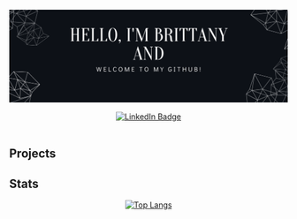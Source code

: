 <div id="header" align="center">

<!-- Banner -->
[![Britt's GitHub Banner](./assets/banner.png)](https://www.linkedin.com/in/brittany-sifford-3637041b6/)

<!-- Socials -->
<div id="badges">
  <a href="https://www.linkedin.com/in/brittany-sifford-3637041b6/">
    <img src="https://img.shields.io/badge/LinkedIn-Profile-informational?style=for-the-badge&logo=linkedin&logoColor=white&color=0D76A8" alt="LinkedIn Badge"/>
  </a>
</div>
<img src="https://komarev.com/ghpvc/?username=Thebittlese&style=flat-square&color=blue" alt=""/>



</div>



## Projects





## Stats
<div align="center">
 <!-- Github Stats -->

[![Top Langs](https://github-readme-stats.vercel.app/api/top-langs/?username=Thebittles&theme=github_dark&langs_count=8)](https://github.com/Thebittles)

</div>




